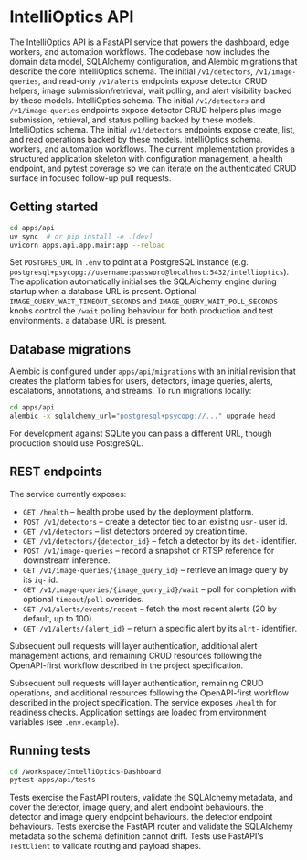 # IntelliOptics API

The IntelliOptics API is a FastAPI service that powers the dashboard, edge
workers, and automation workflows. The codebase now includes the domain data
model, SQLAlchemy configuration, and Alembic migrations that describe the core
IntelliOptics schema. The initial `/v1/detectors`, `/v1/image-queries`, and
read-only `/v1/alerts` endpoints expose detector CRUD helpers, image
submission/retrieval, wait polling, and alert visibility backed by these
models.
IntelliOptics schema. The initial `/v1/detectors` and `/v1/image-queries`
endpoints expose detector CRUD helpers plus image submission, retrieval, and
status polling backed by these models.
IntelliOptics schema. The initial `/v1/detectors` endpoints expose create, list,
and read operations backed by these models.
IntelliOptics schema.
workers, and automation workflows. The current implementation provides a
structured application skeleton with configuration management, a health
endpoint, and pytest coverage so we can iterate on the authenticated CRUD
surface in focused follow-up pull requests.

## Getting started

```bash
cd apps/api
uv sync  # or pip install -e .[dev]
uvicorn apps.api.app.main:app --reload
```

Set `POSTGRES_URL` in `.env` to point at a PostgreSQL instance (e.g.
`postgresql+psycopg://username:password@localhost:5432/intellioptics`). The
application automatically initialises the SQLAlchemy engine during startup when
a database URL is present. Optional `IMAGE_QUERY_WAIT_TIMEOUT_SECONDS` and
`IMAGE_QUERY_WAIT_POLL_SECONDS` knobs control the `/wait` polling behaviour for
both production and test environments.
a database URL is present.

## Database migrations

Alembic is configured under `apps/api/migrations` with an initial revision that
creates the platform tables for users, detectors, image queries, alerts,
escalations, annotations, and streams. To run migrations locally:

```bash
cd apps/api
alembic -x sqlalchemy_url="postgresql+psycopg://..." upgrade head
```

For development against SQLite you can pass a different URL, though production
should use PostgreSQL.

## REST endpoints

The service currently exposes:

* `GET /health` – health probe used by the deployment platform.
* `POST /v1/detectors` – create a detector tied to an existing `usr-` user id.
* `GET /v1/detectors` – list detectors ordered by creation time.
* `GET /v1/detectors/{detector_id}` – fetch a detector by its `det-` identifier.
* `POST /v1/image-queries` – record a snapshot or RTSP reference for downstream inference.
* `GET /v1/image-queries/{image_query_id}` – retrieve an image query by its `iq-` id.
* `GET /v1/image-queries/{image_query_id}/wait` – poll for completion with optional `timeout`/`poll` overrides.
* `GET /v1/alerts/events/recent` – fetch the most recent alerts (20 by default, up to 100).
* `GET /v1/alerts/{alert_id}` – return a specific alert by its `alrt-` identifier.

Subsequent pull requests will layer authentication, additional alert
management actions, and remaining CRUD resources following the OpenAPI-first
workflow described in the project specification.

Subsequent pull requests will layer authentication, remaining CRUD operations,
and additional resources following the OpenAPI-first workflow described in the
project specification.
The service exposes `/health` for readiness checks. Application settings are
loaded from environment variables (see `.env.example`).

## Running tests

```bash
cd /workspace/IntelliOptics-Dashboard
pytest apps/api/tests
```

Tests exercise the FastAPI routers, validate the SQLAlchemy metadata, and cover
the detector, image query, and alert endpoint behaviours.
the detector and image query endpoint behaviours.
the detector endpoint behaviours.
Tests exercise the FastAPI router and validate the SQLAlchemy metadata so the
schema definition cannot drift.
Tests use FastAPI's `TestClient` to validate routing and payload shapes.

